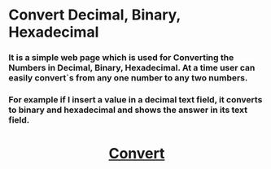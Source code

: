 # Convert Decimal, Binary, Hexadecimal
### It is a simple web page which is used for Converting the Numbers in Decimal, Binary, Hexadecimal. At a time user can easily convert`s from any one number to any two numbers.
### For example if I insert a value in a decimal text field, it converts to binary and hexadecimal and shows the answer in its text field.
<h1 align="center">
<a href="https://cnvrt.github.io">Convert</a>
</h1>
